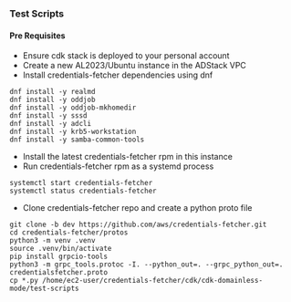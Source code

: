 ### Test Scripts 

#### Pre Requisites
- Ensure cdk stack is deployed to your personal account
- Create a new AL2023/Ubuntu instance in the ADStack VPC
- Install credentials-fetcher dependencies using dnf
```aiignore
dnf install -y realmd
dnf install -y oddjob
dnf install -y oddjob-mkhomedir
dnf install -y sssd
dnf install -y adcli
dnf install -y krb5-workstation
dnf install -y samba-common-tools
```
- Install the latest credentials-fetcher rpm in this instance
- Run credentials-fetcher rpm as a systemd process
```aiignore
systemctl start credentials-fetcher
systemctl status credentials-fetcher
```
- Clone credentials-fetcher repo and create a python proto file
```aiignore
git clone -b dev https://github.com/aws/credentials-fetcher.git
cd credentials-fetcher/protos
python3 -m venv .venv
source .venv/bin/activate
pip install grpcio-tools
python3 -m grpc_tools.protoc -I. --python_out=. --grpc_python_out=. credentialsfetcher.proto
cp *.py /home/ec2-user/credentials-fetcher/cdk/cdk-domainless-mode/test-scripts
```